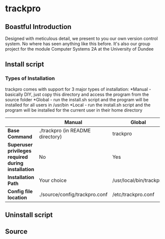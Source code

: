 # trackpro
## Boastful Introduction
Designed with meticulous detail, we present to you our own version control system. No where has seen anything like this before. It's also our group project for the module Computer Systems 2A at the University of Dundee

## Install script
### Types of Installation
trackpro comes with support for 3 major types of installation: 
*Manual - basically DIY, just copy this directory and access the program from the source folder
*Global - run the install.sh script and the program will be installed for all users in /usr/bin
*Local - run the install.sh script and the program will be installed for the current user in their home directory

|  | Manual | Global | Local |
| --- | --- |---| ---|
| **Base Command** | ./trackpro (in README directory) | trackpro | trackpro |
| **Superuser privileges required during installation** | No | Yes | No |
| **Installation Path** | Your choice | /usr/local/bin/trackpro | $HOME/bin/trackpro
| **Config file location** | ./source/config/trackpro.conf | /etc/trackpro.conf | $HOME/.trackpro/trackpro.conf |

## Uninstall script

## Source